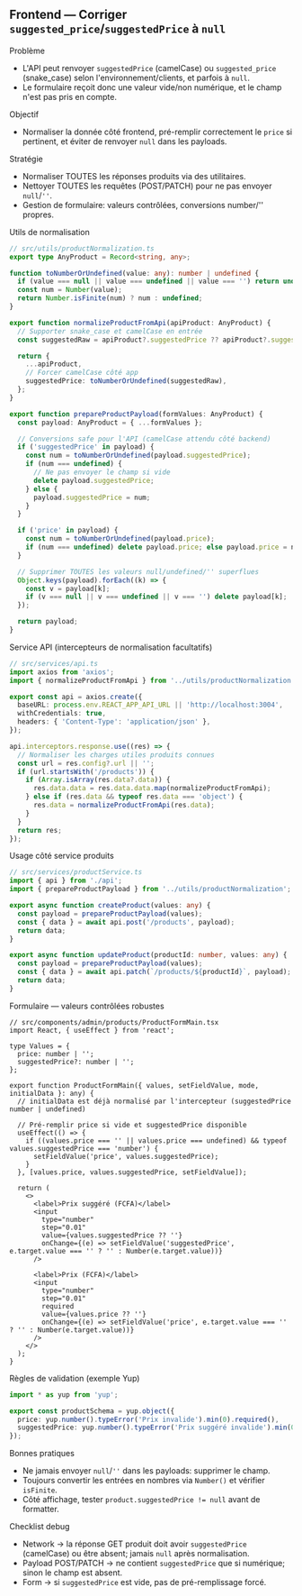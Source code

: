 ## Frontend — Corriger `suggested_price`/`suggestedPrice` à `null`

Problème
- L'API peut renvoyer `suggestedPrice` (camelCase) ou `suggested_price` (snake_case) selon l'environnement/clients, et parfois à `null`.
- Le formulaire reçoit donc une valeur vide/non numérique, et le champ n'est pas pris en compte.

Objectif
- Normaliser la donnée côté frontend, pré-remplir correctement le `price` si pertinent, et éviter de renvoyer `null` dans les payloads.

Stratégie
- Normaliser TOUTES les réponses produits via des utilitaires.
- Nettoyer TOUTES les requêtes (POST/PATCH) pour ne pas envoyer `null`/`''`.
- Gestion de formulaire: valeurs contrôlées, conversions number/'' propres.

Utils de normalisation
```ts
// src/utils/productNormalization.ts
export type AnyProduct = Record<string, any>;

function toNumberOrUndefined(value: any): number | undefined {
  if (value === null || value === undefined || value === '') return undefined;
  const num = Number(value);
  return Number.isFinite(num) ? num : undefined;
}

export function normalizeProductFromApi(apiProduct: AnyProduct) {
  // Supporter snake_case et camelCase en entrée
  const suggestedRaw = apiProduct?.suggestedPrice ?? apiProduct?.suggested_price ?? null;

  return {
    ...apiProduct,
    // Forcer camelCase côté app
    suggestedPrice: toNumberOrUndefined(suggestedRaw),
  };
}

export function prepareProductPayload(formValues: AnyProduct) {
  const payload: AnyProduct = { ...formValues };

  // Conversions safe pour l'API (camelCase attendu côté backend)
  if ('suggestedPrice' in payload) {
    const num = toNumberOrUndefined(payload.suggestedPrice);
    if (num === undefined) {
      // Ne pas envoyer le champ si vide
      delete payload.suggestedPrice;
    } else {
      payload.suggestedPrice = num;
    }
  }

  if ('price' in payload) {
    const num = toNumberOrUndefined(payload.price);
    if (num === undefined) delete payload.price; else payload.price = num;
  }

  // Supprimer TOUTES les valeurs null/undefined/'' superflues
  Object.keys(payload).forEach((k) => {
    const v = payload[k];
    if (v === null || v === undefined || v === '') delete payload[k];
  });

  return payload;
}
```

Service API (intercepteurs de normalisation facultatifs)
```ts
// src/services/api.ts
import axios from 'axios';
import { normalizeProductFromApi } from '../utils/productNormalization';

export const api = axios.create({
  baseURL: process.env.REACT_APP_API_URL || 'http://localhost:3004',
  withCredentials: true,
  headers: { 'Content-Type': 'application/json' },
});

api.interceptors.response.use((res) => {
  // Normaliser les charges utiles produits connues
  const url = res.config?.url || '';
  if (url.startsWith('/products')) {
    if (Array.isArray(res.data?.data)) {
      res.data.data = res.data.data.map(normalizeProductFromApi);
    } else if (res.data && typeof res.data === 'object') {
      res.data = normalizeProductFromApi(res.data);
    }
  }
  return res;
});
```

Usage côté service produits
```ts
// src/services/productService.ts
import { api } from './api';
import { prepareProductPayload } from '../utils/productNormalization';

export async function createProduct(values: any) {
  const payload = prepareProductPayload(values);
  const { data } = await api.post('/products', payload);
  return data;
}

export async function updateProduct(productId: number, values: any) {
  const payload = prepareProductPayload(values);
  const { data } = await api.patch(`/products/${productId}`, payload);
  return data;
}
```

Formulaire — valeurs contrôlées robustes
```tsx
// src/components/admin/products/ProductFormMain.tsx
import React, { useEffect } from 'react';

type Values = {
  price: number | '';
  suggestedPrice?: number | '';
};

export function ProductFormMain({ values, setFieldValue, mode, initialData }: any) {
  // initialData est déjà normalisé par l'intercepteur (suggestedPrice number | undefined)

  // Pré-remplir price si vide et suggestedPrice disponible
  useEffect(() => {
    if ((values.price === '' || values.price === undefined) && typeof values.suggestedPrice === 'number') {
      setFieldValue('price', values.suggestedPrice);
    }
  }, [values.price, values.suggestedPrice, setFieldValue]);

  return (
    <>
      <label>Prix suggéré (FCFA)</label>
      <input
        type="number"
        step="0.01"
        value={values.suggestedPrice ?? ''}
        onChange={(e) => setFieldValue('suggestedPrice', e.target.value === '' ? '' : Number(e.target.value))}
      />

      <label>Prix (FCFA)</label>
      <input
        type="number"
        step="0.01"
        required
        value={values.price ?? ''}
        onChange={(e) => setFieldValue('price', e.target.value === '' ? '' : Number(e.target.value))}
      />
    </>
  );
}
```

Règles de validation (exemple Yup)
```ts
import * as yup from 'yup';

export const productSchema = yup.object({
  price: yup.number().typeError('Prix invalide').min(0).required(),
  suggestedPrice: yup.number().typeError('Prix suggéré invalide').min(0).nullable().notRequired(),
});
```

Bonnes pratiques
- Ne jamais envoyer `null`/`''` dans les payloads: supprimer le champ.
- Toujours convertir les entrées en nombres via `Number()` et vérifier `isFinite`.
- Côté affichage, tester `product.suggestedPrice != null` avant de formatter.

Checklist debug
- Network → la réponse GET produit doit avoir `suggestedPrice` (camelCase) ou être absent; jamais `null` après normalisation.
- Payload POST/PATCH → ne contient `suggestedPrice` que si numérique; sinon le champ est absent.
- Form → si `suggestedPrice` est vide, pas de pré-remplissage forcé.


























